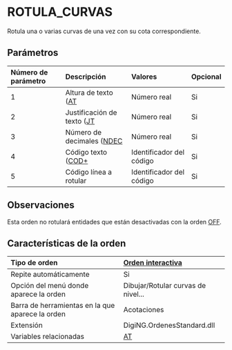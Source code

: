 # ROTULA\_CURVAS

Rotula una o varias curvas de una vez con su cota correspondiente.

## Parámetros

| Número de parámetro | Descripción | Valores | Opcional |
| :--- | :--- | :--- | :--- |
| 1 | Altura de texto \([AT](/digi3d-net/referencia/ventana-de-dibujo/variables/a/at.md) | Número real | Si |
| 2 | Justificación de texto \([JT](/digi3d-net/referencia/ventana-de-dibujo/variables/j/jt.md) | Número real | Si |
| 3 | Número de decimales \([NDEC](/digi3d-net/referencia/ventana-de-dibujo/variables/n/ndec.md) | Número real | Si |
| 4 | Código texto \([COD+](/digi3d-net/referencia/ventana-de-dibujo/ordenes/c/cod-mas.md) | Identificador del código | Si |
| 5 | Código línea a rotular | Identificador del código | Si |

## Observaciones

Esta orden no rotulará entidades que están desactivadas con la orden [OFF](/digi3d-net/referencia/ventana-de-dibujo/ordenes/o/off.md).

## Características de la orden

| Tipo de orden | [Orden interactiva](rotula-curvas.md) |
| :--- | :--- |
| Repite automáticamente | Si |
| Opción del menú donde aparece la orden | Dibujar/Rotular curvas de nivel... |
| Barra de herramientas en la que aparece la orden | Acotaciones |
| Extensión | DigiNG.OrdenesStandard.dll |
| Variables relacionadas | [AT](/digi3d-net/referencia/ventana-de-dibujo/variables/a/at.md) |

